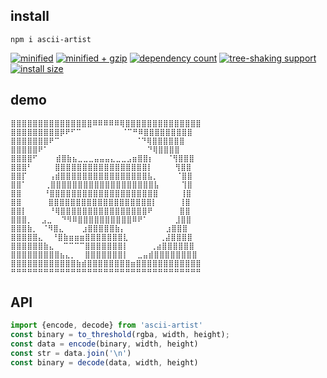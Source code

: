 ## install
```shell
npm i ascii-artist
```
[![minified](https://badgen.net/bundlephobia/min/ascii-artist)](https://badgen.net/bundlephobia/min/ascii-artist)
[![minified + gzip](https://badgen.net/bundlephobia/minzip/ascii-artist)](https://badgen.net/bundlephobia/minzip/ascii-artist)
[![dependency count](https://badgen.net/bundlephobia/dependency-count/ascii-artist)](https://badgen.net/bundlephobia/dependency-count/ascii-artist)
[![tree-shaking support](https://badgen.net/bundlephobia/tree-shaking/ascii-artist)](https://badgen.net/bundlephobia/tree-shaking/ascii-artist)
[![install size](https://packagephobia.com/badge?p=ascii-artist)](https://packagephobia.com/result?p=ascii-artist)


## demo
```text 
⣿⣿⣿⣿⣿⣿⣿⣿⣿⣿⣿⣿⣿⣿⣿⠿⠿⠿⠿⠿⢿⣿⣿⣿⣿⣿⣿⣿⣿⣿⣿⣿⣿⣿⣿
⣿⣿⣿⣿⣿⣿⣿⣿⣿⡿⠟⠋⠉         ⠈⠉⠛⠿⣿⣿⣿⣿⣿⣿⣿⣿⣿
⣿⣿⣿⣿⣿⣿⣿⠟⠉                 ⠈⠙⢿⣿⣿⣿⣿⣿⣿
⣿⣿⣿⣿⣿⠟⠁                      ⠙⢿⣿⣿⣿⣿
⣿⣿⣿⣿⠋    ⣾⣿⣷⣦⣀⣀⣀⣤⣤⣤⣄⣀⣀⣠⣶⣿⣿⡆   ⠈⢻⣿⣿⣿
⣿⣿⣿⠃     ⣿⣿⣿⣿⣿⣿⣿⣿⣿⣿⣿⣿⣿⣿⣿⣿⣿⡇     ⢻⣿⣿
⣿⣿⡏     ⢠⣾⣿⣿⣿⣿⣿⣿⣿⣿⣿⣿⣿⣿⣿⣿⣿⣿⣧⡀    ⠈⣿⣿
⣿⣿⠁    ⢀⣿⣿⣿⣿⣿⣿⣿⣿⣿⣿⣿⣿⣿⣿⣿⣿⣿⣿⣿⣧     ⢹⣿
⣿⣿     ⠘⣿⣿⣿⣿⣿⣿⣿⣿⣿⣿⣿⣿⣿⣿⣿⣿⣿⣿⣿⣿     ⢸⣿
⣿⣿      ⣿⣿⣿⣿⣿⣿⣿⣿⣿⣿⣿⣿⣿⣿⣿⣿⣿⣿⣿⡇     ⢸⣿
⣿⣿⡇     ⠘⢿⣿⣿⣿⣿⣿⣿⣿⣿⣿⣿⣿⣿⣿⣿⣿⣿⠟      ⣿⣿
⣿⣿⣿⡀  ⣠⣀  ⠙⠻⠿⣿⣿⣿⣿⣿⣿⣿⣿⣿⣿⠿⠟⠁      ⣸⣿⣿
⣿⣿⣿⣷⡀ ⠈⠻⣿⣄    ⣰⣿⣿⣿⣿⣿⣷⡄         ⣰⣿⣿⣿
⣿⣿⣿⣿⣿⣄  ⠘⣿⣷⣶⣶⣶⣿⣿⣿⣿⣿⣿⣿⣇       ⢀⣼⣿⣿⣿⣿
⣿⣿⣿⣿⣿⣿⣷⣄  ⠉⠉⠉⠉⣿⣿⣿⣿⣿⣿⣿⡇     ⢀⣴⣿⣿⣿⣿⣿⣿
⣿⣿⣿⣿⣿⣿⣿⣿⣿⣦⣄⡀  ⣿⣿⣿⣿⣿⣿⣿⡇  ⣀⣤⣾⣿⣿⣿⣿⣿⣿⣿⣿
⣿⣿⣿⣿⣿⣿⣿⣿⣿⣿⣿⣿⣷⣾⣿⣿⣿⣿⣿⣿⣿⣿⣶⣿⣿⣿⣿⣿⣿⣿⣿⣿⣿⣿⣿
⠛⠛⠛⠛⠛⠛⠛⠛⠛⠛⠛⠛⠛⠛⠛⠛⠛⠛⠛⠛⠛⠛⠛⠛⠛⠛⠛⠛⠛⠛⠛⠛⠛⠛⠛
```

## API
```ts
import {encode, decode} from 'ascii-artist'
const binary = to_threshold(rgba, width, height);
const data = encode(binary, width, height)
const str = data.join('\n')
const binary = decode(data, width, height)
```